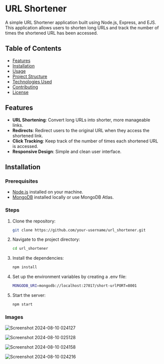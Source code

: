 # URL Shortener

A simple URL Shortener application built using Node.js, Express, and EJS. This application allows users to shorten long URLs and track the number of times the shortened URL has been accessed.

## Table of Contents

- [Features](#features)
- [Installation](#installation)
- [Usage](#usage)
- [Project Structure](#project-structure)
- [Technologies Used](#technologies-used)
- [Contributing](#contributing)
- [License](#license)

## Features

- **URL Shortening**: Convert long URLs into shorter, more manageable links.
- **Redirects**: Redirect users to the original URL when they access the shortened link.
- **Click Tracking**: Keep track of the number of times each shortened URL is accessed.
- **Responsive Design**: Simple and clean user interface.

## Installation

### Prerequisites

- [Node.js](https://nodejs.org/) installed on your machine.
- [MongoDB](https://www.mongodb.com/) installed locally or use MongoDB Atlas.

### Steps

1. Clone the repository:
   ```bash
   git clone https://github.com/your-username/url_shortener.git
2. Navigate to the project directory:
   ```bash
   cd url_shortener
3. Install the dependencies:
   ```bash
   npm install
4. Set up the environment variables by creating a .env file:
   ```bash
   MONGODB_URI=mongodb://localhost:27017/short-urlPORT=8001
5. Start the server:
   ```bash
   npm start

### Images
![Screenshot 2024-08-10 024127](https://github.com/user-attachments/assets/596991b8-c37b-4d3c-8fb1-77c0f6eb99e5)

![Screenshot 2024-08-10 025128](https://github.com/user-attachments/assets/a05d55c7-adb8-4c05-ae17-ac0af01869b7)

![Screenshot 2024-08-10 024158](https://github.com/user-attachments/assets/b298b94a-d922-4200-8bb9-e2c46e2f09f9)

![Screenshot 2024-08-10 024216](https://github.com/user-attachments/assets/dc30c2f0-4447-4695-94a3-61b32c45613f)
